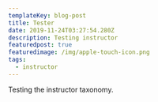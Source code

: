 ```yaml
---
templateKey: blog-post
title: Tester
date: 2019-11-24T03:27:54.280Z
description: Testing instructor
featuredpost: true
featuredimage: /img/apple-touch-icon.png
tags:
  - instructor
---
```

Testing the instructor taxonomy.
